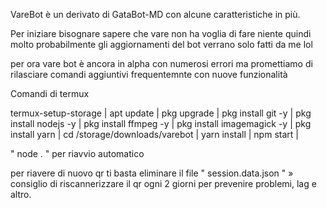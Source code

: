 VareBot è un derivato di GataBot-MD con alcune caratteristiche in più.

Per iniziare bisognare sapere che vare non ha voglia di fare niente quindi molto probabilmente gli aggiornamenti del bot verrano solo fatti da me lol

per ora vare bot è ancora in alpha con numerosi errori ma promettiamo di rilasciare comandi aggiuntivi frequentemnte con nuove funzionalità

Comandi di termux

termux-setup-storage | apt update | pkg upgrade | pkg install git -y | pkg install nodejs -y | pkg install ffmpeg -y | pkg install imagemagick -y | pkg install yarn | cd /storage/downloads/varebot | yarn install | npm start |

" node . " per riavvio automatico

per riavere di nuovo qr ti basta eliminare il file " session.data.json "
» consiglio di riscannerizzare il qr ogni 2 giorni per prevenire problemi, lag e altro.
